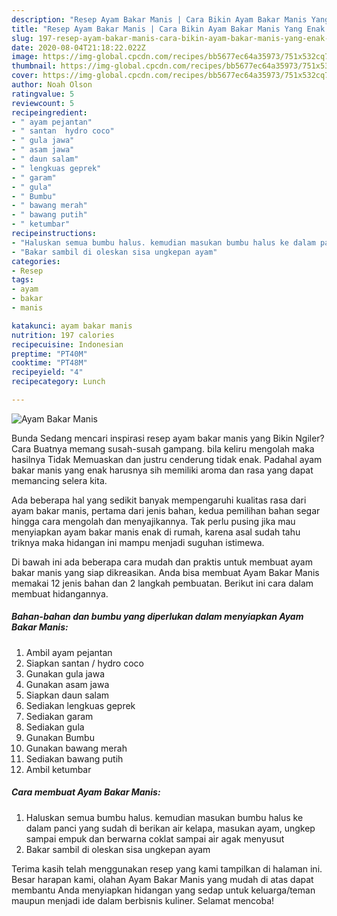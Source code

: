 ```yaml
---
description: "Resep Ayam Bakar Manis | Cara Bikin Ayam Bakar Manis Yang Enak Dan Lezat"
title: "Resep Ayam Bakar Manis | Cara Bikin Ayam Bakar Manis Yang Enak Dan Lezat"
slug: 197-resep-ayam-bakar-manis-cara-bikin-ayam-bakar-manis-yang-enak-dan-lezat
date: 2020-08-04T21:18:22.022Z
image: https://img-global.cpcdn.com/recipes/bb5677ec64a35973/751x532cq70/ayam-bakar-manis-foto-resep-utama.jpg
thumbnail: https://img-global.cpcdn.com/recipes/bb5677ec64a35973/751x532cq70/ayam-bakar-manis-foto-resep-utama.jpg
cover: https://img-global.cpcdn.com/recipes/bb5677ec64a35973/751x532cq70/ayam-bakar-manis-foto-resep-utama.jpg
author: Noah Olson
ratingvalue: 5
reviewcount: 5
recipeingredient:
- " ayam pejantan"
- " santan  hydro coco"
- " gula jawa"
- " asam jawa"
- " daun salam"
- " lengkuas geprek"
- " garam"
- " gula"
- " Bumbu"
- " bawang merah"
- " bawang putih"
- " ketumbar"
recipeinstructions:
- "Haluskan semua bumbu halus. kemudian masukan bumbu halus ke dalam panci yang sudah di berikan air kelapa, masukan ayam, ungkep sampai empuk dan berwarna coklat sampai air agak menyusut"
- "Bakar sambil di oleskan sisa ungkepan ayam"
categories:
- Resep
tags:
- ayam
- bakar
- manis

katakunci: ayam bakar manis 
nutrition: 197 calories
recipecuisine: Indonesian
preptime: "PT40M"
cooktime: "PT48M"
recipeyield: "4"
recipecategory: Lunch

---
```



![Ayam Bakar Manis](https://img-global.cpcdn.com/recipes/bb5677ec64a35973/751x532cq70/ayam-bakar-manis-foto-resep-utama.jpg)

Bunda Sedang mencari inspirasi resep ayam bakar manis yang Bikin Ngiler? Cara Buatnya memang susah-susah gampang. bila keliru mengolah maka hasilnya Tidak Memuaskan dan justru cenderung tidak enak. Padahal ayam bakar manis yang enak harusnya sih memiliki aroma dan rasa yang dapat memancing selera kita.



Ada beberapa hal yang sedikit banyak mempengaruhi kualitas rasa dari ayam bakar manis, pertama dari jenis bahan, kedua pemilihan bahan segar hingga cara mengolah dan menyajikannya. Tak perlu pusing jika mau menyiapkan ayam bakar manis enak di rumah, karena asal sudah tahu triknya maka hidangan ini mampu menjadi suguhan istimewa.


Di bawah ini ada beberapa cara mudah dan praktis untuk membuat ayam bakar manis yang siap dikreasikan. Anda bisa membuat Ayam Bakar Manis memakai 12 jenis bahan dan 2 langkah pembuatan. Berikut ini cara dalam membuat hidangannya.

<!--inarticleads1-->

##### Bahan-bahan dan bumbu yang diperlukan dalam menyiapkan Ayam Bakar Manis:

1. Ambil  ayam pejantan
1. Siapkan  santan / hydro coco
1. Gunakan  gula jawa
1. Gunakan  asam jawa
1. Siapkan  daun salam
1. Sediakan  lengkuas geprek
1. Sediakan  garam
1. Sediakan  gula
1. Gunakan  Bumbu
1. Gunakan  bawang merah
1. Sediakan  bawang putih
1. Ambil  ketumbar




<!--inarticleads2-->

##### Cara membuat Ayam Bakar Manis:

1. Haluskan semua bumbu halus. kemudian masukan bumbu halus ke dalam panci yang sudah di berikan air kelapa, masukan ayam, ungkep sampai empuk dan berwarna coklat sampai air agak menyusut
1. Bakar sambil di oleskan sisa ungkepan ayam




Terima kasih telah menggunakan resep yang kami tampilkan di halaman ini. Besar harapan kami, olahan Ayam Bakar Manis yang mudah di atas dapat membantu Anda menyiapkan hidangan yang sedap untuk keluarga/teman maupun menjadi ide dalam berbisnis kuliner. Selamat mencoba!
